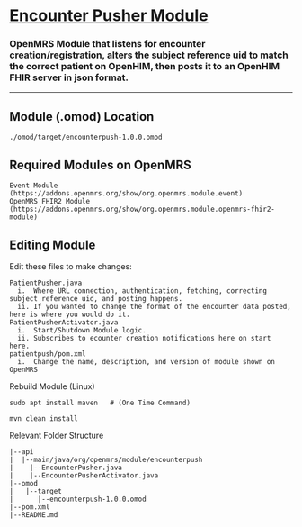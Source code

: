 # <ins>Encounter Pusher Module</ins>
### OpenMRS Module that listens for encounter creation/registration, alters the subject reference uid to match the correct patient on OpenHIM, then posts it to an OpenHIM FHIR server in json format.
-------------

## **Module (.omod) Location**
```
./omod/target/encounterpush-1.0.0.omod
```

## **Required Modules on OpenMRS**
```
Event Module (https://addons.openmrs.org/show/org.openmrs.module.event)
OpenMRS FHIR2 Module (https://addons.openmrs.org/show/org.openmrs.module.openmrs-fhir2-module)
```

## **Editing Module**

Edit these files to make changes:
```
PatientPusher.java
  i.  Where URL connection, authentication, fetching, correcting subject reference uid, and posting happens.
  ii. If you wanted to change the format of the encounter data posted, here is where you would do it.        
PatientPusherActivator.java
  i.  Start/Shutdown Module logic.
  ii. Subscribes to ecounter creation notifications here on start here.
patientpush/pom.xml
  i.  Change the name, description, and version of module shown on OpenMRS
```

Rebuild Module (Linux)
```
sudo apt install maven   # (One Time Command)

mvn clean install
```

Relevant Folder Structure
```
|--api
|  |--main/java/org/openmrs/module/encounterpush
|    |--EncounterPusher.java
|    |--EncounterPusherActivator.java
|--omod
|   |--target
|      |--encounterpush-1.0.0.omod
|--pom.xml
|--README.md
```
